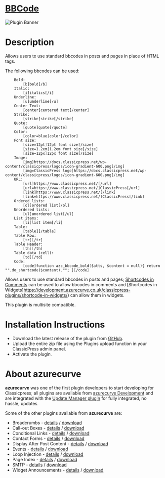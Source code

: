 # [BBCode](https://development.azurecurve.co.uk/classicpress-plugins/bbcode/)
![Plugin Banner](/assets/pluginimages/banner-1544x500.png)

# Description

Allows users to use standard bbcodes in posts and pages in place of HTML tags.

The following bbcodes can be used:
```
	Bold:
		[b]bold[/b]
	Italic:
		[i]italics[/i]
	Underline:
		[u]underline[/u]
	Center Text:
		[center]centered text[/center]
	Strike:
		[strike]strike[/strike]
	Quote:
		[quote]quote[/quote]
	Color:
		[color=blue]color[/color]
	Font size:
		[size=12pt]12pt font size[/size]
		[size=1.2em]1.2em font size[/size]
		[size=12px]12px font size[/size]
	Image:
		[img]https://docs.classicpress.net/wp-content/classicpress/logos/icon-gradient-600.png[/img]
		[img=ClassicPress logo]https://docs.classicpress.net/wp-content/classicpress/logos/icon-gradient-600.png[/img]
	URL:
		[url]https://www.classicpress.net/[/url]
		[url=https://www.classicpress.net/]ClassicPress[/url]
		[link]https://www.classicpress.net/[/link]
		[link=https://www.classicpress.net/]ClassicPress[/link]
	Ordered lists:
		[ol]ordered list[/ol]
	Unordered lists:
		[ul]unordered list[/ul]
	List items:
		[li]list item[/li]
	Table:
		[table][/table]
	Table Row:
		[tr][/tr]
	Table Header:
		[th][/th]
	Table data (cell):
		[td][/td]
	Code:
		[code]function azc_bbcode_bold($atts, $content = null){ return "".do_shortcode($content).""; }[/code]
```

Allows users to use standard bbcodes in posts and pages; [Shortcodes in Comments](https://development.azurecurve.co.uk/classicpress-plugins/shortcode-in-comments/) can be used to allow bbcodes in comments and [Shortcodes in Widgets]https://development.azurecurve.co.uk/classicpress-plugins/shortcode-in-widgets/) can allow them in widgets.

This plugin is multisite compatible.

# Installation Instructions

 * Download the latest release of the plugin from [GitHub](https://github.com/azurecurve/azrcrv-bbcode/releases/latest/).
 * Upload the entire zip file using the Plugins upload function in your ClassicPress admin panel.
 * Activate the plugin.

# About azurecurve

**azurecurve** was one of the first plugin developers to start developing for Classicpress; all plugins are available from [azurecurve Development](https://development.azurecurve.co.uk/) and are integrated with the [Update Manager plugin](https://directory.classicpress.net/plugins/update-manager) for fully integrated, no hassle, updates.

Some of the other plugins available from **azurecurve** are:
 * Breadcrumbs - [details](https://development.azurecurve.co.uk/classicpress-plugins/breadcrumbs/) / [download](https://github.com/azurecurve/azrcrv-breadcrumbs/releases/latest/)
 * Call-out Boxes - [details](https://development.azurecurve.co.uk/classicpress-plugins/call-out-boxes/) / [download](https://github.com/azurecurve/azrcrv-call-out-boxes/releases/latest/)
 * Conditional Links - [details](https://development.azurecurve.co.uk/classicpress-plugins/conditional-links/) / [download](https://github.com/azurecurve/azrcrv-conditional-links/releases/latest/)
 * Contact Forms - [details](https://development.azurecurve.co.uk/classicpress-plugins/contact-forms/) / [download](https://github.com/azurecurve/azrcrv-contact-forms/releases/latest/)
 * Display After Post Content - [details](https://development.azurecurve.co.uk/classicpress-plugins/display-after-post-content/) / [download](https://github.com/azurecurve/azrcrv-display-after-post-content/releases/latest/)
 * Events - [details](https://development.azurecurve.co.uk/classicpress-plugins/events/) / [download](https://github.com/azurecurve/azrcrv-events/releases/latest/)
 * Loop Injection - [details](https://development.azurecurve.co.uk/classicpress-plugins/loop-injection/) / [download](https://github.com/azurecurve/azrcrv-loop-injection/releases/latest/)
 * Page Index - [details](https://development.azurecurve.co.uk/classicpress-plugins/page-index/) / [download](https://github.com/azurecurve/azrcrv-page-index/releases/latest/)
 * SMTP - [details](https://development.azurecurve.co.uk/classicpress-plugins/smtp/) / [download](https://github.com/azurecurve/azrcrv-smtp/releases/latest/)
 * Widget Announcements - [details](https://development.azurecurve.co.uk/classicpress-plugins/widget-announcements/) / [download](https://github.com/azurecurve/azrcrv-widget-announcements/releases/latest/)


